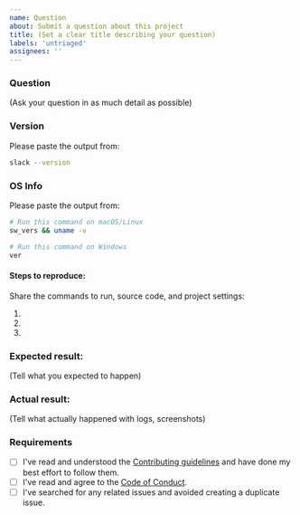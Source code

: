 ```yaml
---
name: Question
about: Submit a question about this project
title: (Set a clear title describing your question)
labels: 'untriaged'
assignees: ''
---
```


### Question

(Ask your question in as much detail as possible)

### Version

Please paste the output from:

```zsh
slack --version
```

### OS Info

Please paste the output from:

```zsh
# Run this command on macOS/Linux
sw_vers && uname -v

# Run this command on Windows
ver
```

#### Steps to reproduce:

Share the commands to run, source code, and project settings:

1.
2.
3.

### Expected result:

(Tell what you expected to happen)

### Actual result:

(Tell what actually happened with logs, screenshots)

### Requirements

* [ ] I've read and understood the [Contributing guidelines](/blob/main/.github/contributing.md) and have done my best effort to follow them.
* [ ] I've read and agree to the [Code of Conduct](https://slackhq.github.io/code-of-conduct).
* [ ] I've searched for any related issues and avoided creating a duplicate issue.